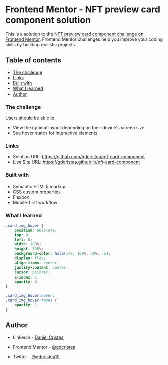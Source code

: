 # Frontend Mentor - NFT preview card component solution

This is a solution to the [NFT preview card component challenge on Frontend Mentor](https://www.frontendmentor.io/challenges/nft-preview-card-component-SbdUL_w0U). Frontend Mentor challenges help you improve your coding skills by building realistic projects. 

## Table of contents

  - [The challenge](#the-challenge)
  - [Links](#links)
  - [Built with](#built-with)
  - [What I learned](#what-i-learned)
  - [Author](#author)

### The challenge

Users should be able to:

- View the optimal layout depending on their device's screen size
- See hover states for interactive elements

### Links

- Solution URL: https://github.com/gdcristea/nft-card-component
- Live Site URL: https://gdcristea.github.io/nft-card-component

### Built with

- Semantic HTML5 markup
- CSS custom properties
- Flexbox
- Mobile-first workflow

### What I learned

```css
.card_img_hover {
    position: absolute;
    top: 0;
    left: 0;
    width: 100%;
    height: 100%; 
    background-color: hsla(178, 100%, 50%, .5);
    display: flex;
    align-items: center;
    justify-content: center;
    cursor: pointer;
    z-index: 1;
    opacity: 0;
}

.card_img_hover:hover,
.card_img_hover:focus {
    opacity: 1;
}

```

## Author

- Linkedin - [Daniel Cristea](https://www.linkedin.com/in/daniel-cristea-629069191/)

- Frontend Mentor - [@gdcristea](https://www.frontendmentor.io/profile/gdcristea)

- Twitter - [@gdcristea10](https://twitter.com/gdcristea10)


